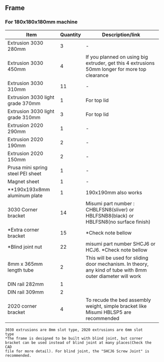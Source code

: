 ## Frame

### For 180x180x180mm machine

| Item                              | Quantity | Description/link                                                                                            |
| --------------------------------- | -------- | ----------------------------------------------------------------------------------------------------------- |
| Extrusion 3030 280mm              | 3        | -                                                                                                           |
| Extrusion 3030 450mm              | 4        | If you planned on using big extruder, get this 4 extrusions 50mm longer for more top clearance              |
| Extrusion 3030 310mm              | 11       | -                                                                                                           |
| Extrusion 3030 light grade 370mm  | 1        | For top lid                                                                                                 |
| Extrusion 3030 light grade 310mm  | 3        | For top lid                                                                                                 |
| Extrusion 2020 290mm              | 1        | -                                                                                                           |
| Extrusion 2020 190mm              | 2        | -                                                                                                           |
| Extrusion 2020 150mm              | 2        | -                                                                                                           |
| Prusa mini spring steel PEI sheet | 1        | -                                                                                                           |
| Magnet sheet                      | 1        | -                                                                                                           |
| \*\*190x193x8mm aluminum plate    | 1        | 190x190mm also works                                                                                        |
| 3030 Corner bracket               | 14       | Misumi part number : CHBLFSN8(sliver) or HBLFSNB8(black) or HBLFSN8(no surface finish)                      |
| \*Extra corner bracket            | 15       | \*Check note bellow                                                                                         |
| \*Blind joint nut                 | 22       | misumi part number SHCJ6 or HCJ6. \*Check note bellow                                                       |
| 8mm x 365mm length tube           | 2        | This will be used for sliding door mechanism. In theory, any kind of tube with 8mm outer diameter will work |
| DIN rail 282mm                    | 1        |                                                                                                             |
| DIN rail 309mm                    | 2        |                                                                                                             |
| 2020 corner bracket               | 4        | To recude the bed assembly weight, simple bracket like Misumi HBLSP5 are recommended                        |

<code>3030 extrusions are 8mm slot type, 2020 extrusions are 6mm slot type</code>  
<code>\*The frame is designed to be built with blind joint, but corner bracket can be used instead of blind joint at many places(Check the CAD file for more detail). For blind joint, the "SHCJ6 Screw Joint" is recommended.</code>

